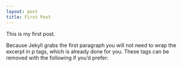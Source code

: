 ```yaml
---
layout: post
title: First Post
---
```


This is my first post.

Because Jekyll grabs the first paragraph you will not need to wrap the excerpt in p tags, which is already done for you. These tags can be removed with the following if you’d prefer: